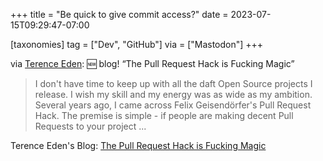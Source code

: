 +++
title = "Be quick to give commit access?"
date = 2023-07-15T09:29:47-07:00

[taxonomies]
tag = ["Dev", "GitHub"]
via = ["Mastodon"]
+++

via [Terence Eden](https://mastodon.social/@Edent/110717888421678487): 🆕 blog! “The Pull Request Hack is Fucking Magic”

<!-- more -->

> I don't have time to keep up with all the daft Open Source projects I release. I wish my skill and my energy was as wide as my ambition. Several years ago, I came across Felix Geisendörfer's Pull Request Hack. The premise is simple - if people are making decent Pull Requests to your project ...

Terence Eden's Blog: [The Pull Request Hack is Fucking Magic](https://shkspr.mobi/blog/2023/07/the-pull-request-hack-is-fucking-magic/)
